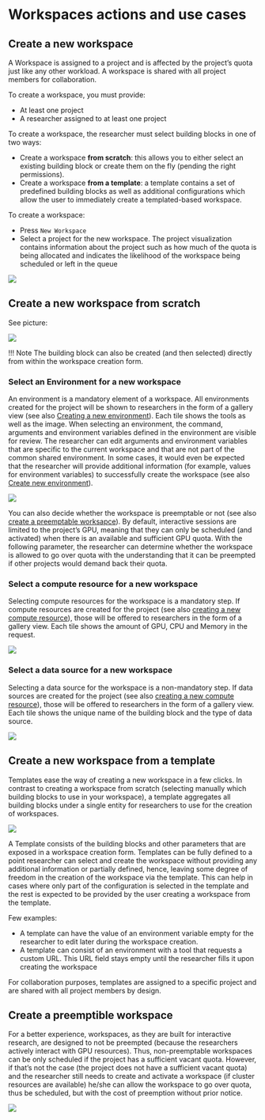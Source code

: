 
# Workspaces actions and use cases

## Create a new workspace
A Workspace is assigned to a project and is affected by the project’s quota just like any other workload. A workspace is shared with all project members for collaboration.

To create a workspace, you must provide:

* At least one project 
* A researcher assigned to at least one project


To create a workspace, the researcher must select building blocks  in one of two ways:

* Create a workspace __from scratch__:  this allows you to either select an existing building block or create them on the fly (pending the right permissions).
* Create a workspace __from a template__: a template contains a set of predefined building blocks as well as additional configurations which allow the user to immediately create a templated-based workspace.

To create a workspace:

* Press `New Workspace` 
* Select a project for the new workspace. The project visualization contains information about the project such as how much of the quota is being allocated and indicates the likelihood of the workspace being scheduled or left in the queue

![](img/11-prj-select.png)

## Create a new workspace from scratch

See picture:

![](img/12-prj-create.png)

!!! Note
    The building block can also be created (and then selected) directly from within the workspace creation form.

### Select an Environment for a new workspace

An environment is a mandatory element of a workspace. All environments created for the project will be shown to researchers in the form of a gallery view (see also [Creating a new environment](../create/create-env.md)). Each tile shows the tools as well as the image. When selecting an environment, the command, arguments and environment variables defined in the environment are visible for review. The researcher can edit arguments and environment variables that are specific to the current workspace and that are not part of the common shared environment. In some cases, it would even be expected that the researcher will provide additional information (for example, values for environment variables) to successfully create the workspace (see also [Create new environment](../create/create-env.md)).

![](img/13-env-vars.png)


You can also decide whether the workspace is preemptable or not (see also [create a preemptable worksapce](../create/workspace.md#create-a-preemptible-workspace)). By default, interactive sessions are limited to the project’s GPU, meaning that they can only be scheduled (and activated) when there is an available and sufficient GPU quota.  With the following parameter, the researcher can determine whether the workspace is allowed to go over quota with the understanding that it can be preempted if other projects would demand back their quota.

### Select a compute resource for a new workspace

Selecting compute resources for the workspace is a mandatory step. If compute resources are created for the project (see also [creating a new compute resource](../create/create-compute.md)), those will be offered to researchers in the form of a gallery view. Each tile shows the amount of GPU, CPU and Memory in the request.


![](img/14-select-cr.png)

### Select a data source for a new workspace

Selecting a data source for the workspace is a non-mandatory step. If data sources are created for the project (see also [creating a new compute resource](../create/create-compute.md)), those will be offered to researchers in the form of a gallery view. Each tile shows the unique name of the building block and the type of data source.

![](img/15-select-ds.png)


## Create a new workspace from a template

Templates ease the way of creating a new workspace in a few clicks. In contrast to creating a workspace from scratch (selecting manually which building blocks to use in your workspace), a template aggregates all building blocks under a single entity for researchers to use for the creation of workspaces.

![](img/16-create-from-template.png)


A Template consists of the building blocks and other parameters that are exposed in a workspace creation form. Templates can be fully defined to a point researcher can select and create the workspace without providing any additional information or partially defined, hence, leaving some degree of freedom in the creation of the workspace via the template. This can help in cases where only part of the configuration is selected in the template and the rest is expected to be provided by the user creating a workspace from the template. 

Few examples: 

* A template can have the value of an environment variable empty for the researcher to edit later during the workspace creation.
* A template can consist of an environment with a tool that requests a custom URL. This URL field stays empty until the researcher fills it upon creating the workspace

For collaboration purposes, templates are assigned to a specific project and are shared with all project members by design.


## Create a preemptible workspace

For a better experience, workspaces, as they are built for interactive research, are designed to not be preempted (because the researchers actively interact with GPU resources). Thus, non-preemptable workspaces can be only scheduled if the project has a sufficient vacant quota. However, if that’s not the case (the project does not have a sufficient vacant quota) and the researcher still needs to create and activate a workspace (if cluster resources are available) he/she can allow the workspace to go over quota, thus be scheduled, but with the cost of preemption without prior notice.

![](img/17-preempt.png)

